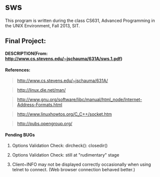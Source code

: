 # sws

This program is written during the class CS631, Advanced Programming 
in the UNIX Environment, Fall 2013, SIT.

## Final Project:

#### DESCRIPTION(From: http://www.cs.stevens.edu/~jschauma/631A/sws.1.pdf)

#### References:

> http://www.cs.stevens.edu/~jschauma/631A/

> http://linux.die.net/man/

> http://www.gnu.org/software/libc/manual/html_node/Internet-Address-Formats.html

> http://www.linuxhowtos.org/C_C++/socket.htm

> http://pubs.opengroup.org/

#### Pending BUGs

1. Options Validation Check: dircheck(): closedir()

2. Options Validation Check: still at "rudimentary" stage

3. Client~INFO may not be displayed correctly occasionally when using telnet to connect. (Web browser connection behaved better.)

